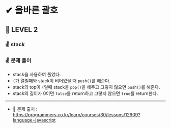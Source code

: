 # ✔ 올바른 괄호
## 🌈 LEVEL 2
### ✌ stack
### ✌ 문제 풀이
- stack을 사용하여 풀었다.
- `(`가 열릴때와 stack이 비어있을 때 `push()`를 해준다.
- stack의 top이 `(`일때 stack을 `pop()`을 해주고 그렇지 않으면 `push()`를 해준다. 
- stack의 길이가 0이면 `false`를 return하고 그렇지 않으면 `true`를 return한다.

<hr>

- 📌 문제 출처 : https://programmers.co.kr/learn/courses/30/lessons/12909?language=javascript
